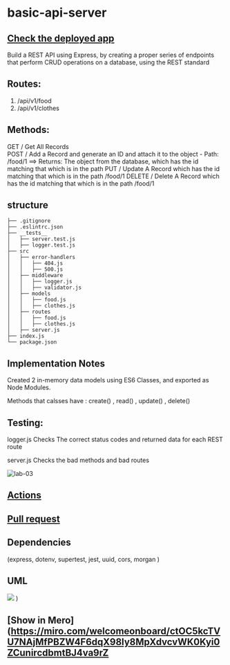 # basic-api-server

## [Check the deployed app](https://basic-api-server-wafa.herokuapp.com/)


Build a REST API using Express, by creating a proper series of endpoints that perform CRUD operations on a database, using the REST standard


## Routes: 
1. /api/v1/food
2. /api/v1/clothes

## Methods:
GET / Get All Records  
POST / Add a Record and generate an ID and attach it to the object
       - Path: /food/1 ==> Returns: The object from the database, which has the id matching that which is in the path
PUT / Update A Record which has the id matching that which is in the path /food/1
DELETE / Delete A Record which has the id matching that which is in the path /food/1


## structure

```
├── .gitignore
├── .eslintrc.json
├── __tests__
│   ├── server.test.js
│   ├── logger.test.js
├── src
│   ├── error-handlers
│   │   ├── 404.js
│   │   ├── 500.js
│   ├── middleware
│   │   ├── logger.js
│   │   ├── validator.js
│   ├── models
│   │   ├── food.js
│   │   ├── clothes.js
│   ├── routes
│   │   ├── food.js
│   │   ├── clothes.js
│   ├── server.js
├── index.js
└── package.json
```

## Implementation Notes

Created 2 in-memory data models using ES6 Classes, and exported as Node Modules.

Methods that calsses have : 
create() ,
read() ,
update() ,
delete()


## Testing:

logger.js Checks The correct status codes and returned data for each REST route

server.js Checks the bad methods and bad routes


![lab-03](https://user-images.githubusercontent.com/78326110/118692713-02745580-b813-11eb-905a-7139c1debb37.png)

## [Actions](https://github.com/wafaankoush99/basic-api-server/actions)

## [Pull request](https://github.com/wafaankoush99/basic-api-server/pull/1)



## Dependencies 
(express, dotenv, supertest, jest, uuid, cors, morgan )

## UML

![](https://user-images.githubusercontent.com/78326110/118696388-ebcffd80-b816-11eb-87de-5903d1be6d9d.jpg)
)
## [Show in Mero](https://miro.com/welcomeonboard/ctOC5kcTVU7NAjMfPBZW4F6dqX98Iy8MpXdvcvWK0Kyi0ZCunircdbmtBJ4va9rZ

